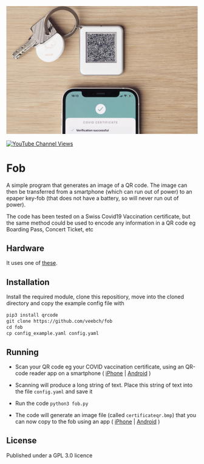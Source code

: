 ![Action Shot](/fobbed.jpg)

[![YouTube Channel Views](https://img.shields.io/youtube/channel/views/UCz5BOU9J9pB_O0B8-rDjCWQ?label=YouTube&style=social)](https://www.youtube.com/channel/UCz5BOU9J9pB_O0B8-rDjCWQ)

# Fob 

A simple program that generates an image of a QR code. The image can then be transferred from a smartphone (which can run out of power) to an epaper key-fob (that does not have a battery, so will never run out of power).

The code has been tested on a Swiss Covid19 Vaccination certificate, but the same method could be used to encode any information in a QR code eg Boarding Pass, Concert Ticket, etc 

## Hardware

It uses one of [these](https://veeb.ch/).

## Installation

Install the required module, clone this repositiory, move into the cloned directory and copy the example config file with 
```
pip3 install qrcode
git clone https://github.com/veebch/fob
cd fob
cp config_example.yaml config.yaml
```

## Running

- Scan your QR code eg your COVID vaccination certificate, using an QR-code reader app on a smartphone ( [iPhone](https://apps.apple.com/us/app/qr-reader-for-iphone/id368494609) | [Android](https://play.google.com/store/apps/details?id=com.gamma.scan&hl=en&gl=US) )

- Scanning will produce a long string of text. Place this string of text into the file `config.yaml` and save it

- Run the code `python3 fob.py`

- The code will generate an image file (called `certificateqr.bmp`) that you can now copy to the fob using an app ( [iPhone](https://apps.apple.com/us/app/nfc-e-tag/id1518982217) | [Android](https://www.waveshare.com/w/upload/NFCTag_EN.apk) )

## License

Published under a GPL 3.0 licence
